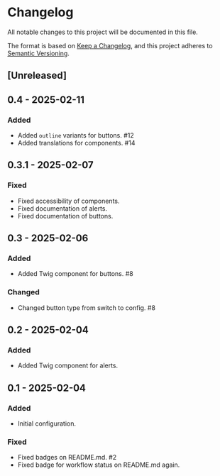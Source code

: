 # Changelog

All notable changes to this project will be documented in this file.

The format is based on [Keep a Changelog](https://keepachangelog.com/en/1.1.0/),
and this project adheres to [Semantic Versioning](https://semver.org/spec/v2.0.0.html).

## [Unreleased]

## 0.4 - 2025-02-11

### Added 

- Added `outline` variants for buttons. #12
- Added translations for components. #14

## 0.3.1 - 2025-02-07

### Fixed

- Fixed accessibility of components. 
- Fixed documentation of alerts.
- Fixed documentation of buttons.

## 0.3 - 2025-02-06

### Added

- Added Twig component for buttons. #8

### Changed

- Changed button type from switch to config. #8

## 0.2 - 2025-02-04

### Added

- Added Twig component for alerts.

## 0.1 - 2025-02-04

### Added 

- Initial configuration.

### Fixed

- Fixed badges on README.md. #2
- Fixed badge for workflow status on README.md again.
